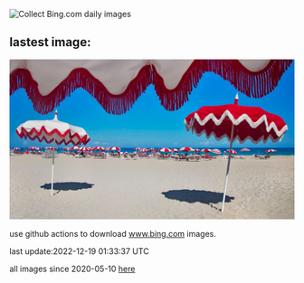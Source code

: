 ![Collect Bing.com daily images](https://github.com/counter2015/bing-daily-images/workflows/Collect%20Bing.com%20daily%20images/badge.svg)
## lastest image:
![](images/SouthBeach.jpg)

use github actions to download www.bing.com images.

last update:2022-12-19 01:33:37 UTC

all images since 2020-05-10 [here](https://github.com/counter2015/bing-daily-images/tree/master/images) 
